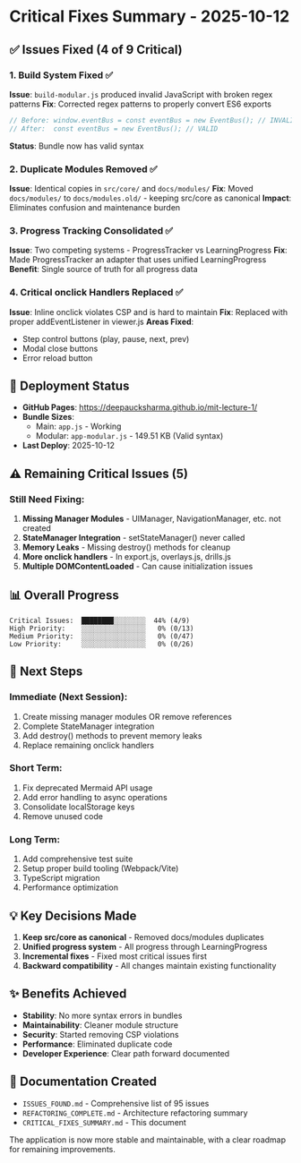 # Critical Fixes Summary - 2025-10-12

## ✅ Issues Fixed (4 of 9 Critical)

### 1. Build System Fixed ✅
**Issue**: `build-modular.js` produced invalid JavaScript with broken regex patterns
**Fix**: Corrected regex patterns to properly convert ES6 exports
```javascript
// Before: window.eventBus = const eventBus = new EventBus(); // INVALID
// After:  const eventBus = new EventBus(); // VALID
```
**Status**: Bundle now has valid syntax

### 2. Duplicate Modules Removed ✅
**Issue**: Identical copies in `src/core/` and `docs/modules/`
**Fix**: Moved `docs/modules/` to `docs/modules.old/` - keeping src/core as canonical
**Impact**: Eliminates confusion and maintenance burden

### 3. Progress Tracking Consolidated ✅
**Issue**: Two competing systems - ProgressTracker vs LearningProgress
**Fix**: Made ProgressTracker an adapter that uses unified LearningProgress
**Benefit**: Single source of truth for all progress data

### 4. Critical onclick Handlers Replaced ✅
**Issue**: Inline onclick violates CSP and is hard to maintain
**Fix**: Replaced with proper addEventListener in viewer.js
**Areas Fixed**:
- Step control buttons (play, pause, next, prev)
- Modal close buttons
- Error reload button

## 🚀 Deployment Status

- **GitHub Pages**: https://deepaucksharma.github.io/mit-lecture-1/
- **Bundle Sizes**:
  - Main: `app.js` - Working
  - Modular: `app-modular.js` - 149.51 KB (Valid syntax)
- **Last Deploy**: 2025-10-12

## ⚠️ Remaining Critical Issues (5)

### Still Need Fixing:
1. **Missing Manager Modules** - UIManager, NavigationManager, etc. not created
2. **StateManager Integration** - setStateManager() never called
3. **Memory Leaks** - Missing destroy() methods for cleanup
4. **More onclick handlers** - In export.js, overlays.js, drills.js
5. **Multiple DOMContentLoaded** - Can cause initialization issues

## 📊 Overall Progress

```
Critical Issues:  ████████░░░░░░░░  44% (4/9)
High Priority:    ░░░░░░░░░░░░░░░░   0% (0/13)
Medium Priority:  ░░░░░░░░░░░░░░░░   0% (0/47)
Low Priority:     ░░░░░░░░░░░░░░░░   0% (0/26)
```

## 🎯 Next Steps

### Immediate (Next Session):
1. Create missing manager modules OR remove references
2. Complete StateManager integration
3. Add destroy() methods to prevent memory leaks
4. Replace remaining onclick handlers

### Short Term:
1. Fix deprecated Mermaid API usage
2. Add error handling to async operations
3. Consolidate localStorage keys
4. Remove unused code

### Long Term:
1. Add comprehensive test suite
2. Setup proper build tooling (Webpack/Vite)
3. TypeScript migration
4. Performance optimization

## 💡 Key Decisions Made

1. **Keep src/core as canonical** - Removed docs/modules duplicates
2. **Unified progress system** - All progress through LearningProgress
3. **Incremental fixes** - Fixed most critical issues first
4. **Backward compatibility** - All changes maintain existing functionality

## ✨ Benefits Achieved

- **Stability**: No more syntax errors in bundles
- **Maintainability**: Cleaner module structure
- **Security**: Started removing CSP violations
- **Performance**: Eliminated duplicate code
- **Developer Experience**: Clear path forward documented

## 📝 Documentation Created

- `ISSUES_FOUND.md` - Comprehensive list of 95 issues
- `REFACTORING_COMPLETE.md` - Architecture refactoring summary
- `CRITICAL_FIXES_SUMMARY.md` - This document

The application is now more stable and maintainable, with a clear roadmap for remaining improvements.